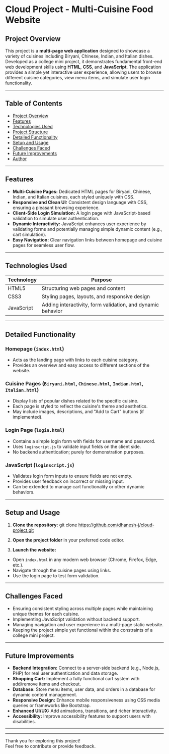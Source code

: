 # Cloud Project - Multi-Cuisine Food Website

## Project Overview

This project is a **multi-page web application** designed to showcase a variety of cuisines including Biryani, Chinese, Indian, and Italian dishes. Developed as a college mini project, it demonstrates fundamental front-end web development skills using **HTML**, **CSS**, and **JavaScript**. The application provides a simple yet interactive user experience, allowing users to browse different cuisine categories, view menu items, and simulate user login functionality.

---

## Table of Contents

- [Project Overview](#project-overview)  
- [Features](#features)  
- [Technologies Used](#technologies-used)  
- [Project Structure](#project-structure)  
- [Detailed Functionality](#detailed-functionality)  
- [Setup and Usage](#setup-and-usage)  
- [Challenges Faced](#challenges-faced)  
- [Future Improvements](#future-improvements)  
- [Author](#author)  

---

## Features

- **Multi-Cuisine Pages:** Dedicated HTML pages for Biryani, Chinese, Indian, and Italian cuisines, each styled uniquely with CSS.
- **Responsive and Clean UI:** Consistent design language with CSS, ensuring a pleasant browsing experience.
- **Client-Side Login Simulation:** A login page with JavaScript-based validation to simulate user authentication.
- **Dynamic Interactivity:** JavaScript enhances user experience by validating forms and potentially managing simple dynamic content (e.g., cart simulation).
- **Easy Navigation:** Clear navigation links between homepage and cuisine pages for seamless user flow.

---

## Technologies Used

| Technology | Purpose                                      |
|------------|----------------------------------------------|
| HTML5      | Structuring web pages and content             |
| CSS3       | Styling pages, layouts, and responsive design |
| JavaScript | Adding interactivity, form validation, and dynamic behavior |

---
## Detailed Functionality

### Homepage (`index.html`)
- Acts as the landing page with links to each cuisine category.
- Provides an overview and easy access to different sections of the website.

### Cuisine Pages (`Biryani.html`, `Chinese.html`, `Indian.html`, `Italian.html`)
- Display lists of popular dishes related to the specific cuisine.
- Each page is styled to reflect the cuisine's theme and aesthetics.
- May include images, descriptions, and "Add to Cart" buttons (if implemented).

### Login Page (`login.html`)
- Contains a simple login form with fields for username and password.
- Uses `loginscript.js` to validate input fields on the client side.
- No backend authentication; purely for demonstration purposes.

### JavaScript (`loginscript.js`)
- Validates login form inputs to ensure fields are not empty.
- Provides user feedback on incorrect or missing input.
- Can be extended to manage cart functionality or other dynamic behaviors.

---

## Setup and Usage

1. **Clone the repository:**
     git clone https://github.com/dhanesh-j/cloud-project.git


2. **Open the project folder** in your preferred code editor.

3. **Launch the website:**
- Open `index.html` in any modern web browser (Chrome, Firefox, Edge, etc.).
- Navigate through the cuisine pages using links.
- Use the login page to test form validation.

---

## Challenges Faced

- Ensuring consistent styling across multiple pages while maintaining unique themes for each cuisine.
- Implementing JavaScript validation without backend support.
- Managing navigation and user experience in a multi-page static website.
- Keeping the project simple yet functional within the constraints of a college mini project.

---

## Future Improvements

- **Backend Integration:** Connect to a server-side backend (e.g., Node.js, PHP) for real user authentication and data storage.
- **Shopping Cart:** Implement a fully functional cart system with add/remove items and checkout.
- **Database:** Store menu items, user data, and orders in a database for dynamic content management.
- **Responsive Design:** Enhance mobile responsiveness using CSS media queries or frameworks like Bootstrap.
- **Enhanced UI/UX:** Add animations, transitions, and richer interactivity.
- **Accessibility:** Improve accessibility features to support users with disabilities.

---


---

Thank you for exploring this project!  
Feel free to contribute or provide feedback.

